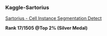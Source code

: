 ### Kaggle-Sartorius
[Sartorius - Cell Instance Segmentation Detect](https://www.kaggle.com/c/sartorius-cell-instance-segmentation)

__Rank 17/1505 @Top 2% (Silver Medal)__



